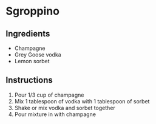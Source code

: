 # Sgroppino

## Ingredients

* Champagne
* Grey Goose vodka
* Lemon sorbet

## Instructions

1. Pour 1/3 cup of champagne
2. Mix 1 tablespoon of vodka with 1 tablespoon of sorbet
3. Shake or mix vodka and sorbet together
4. Pour mixture in with champagne

